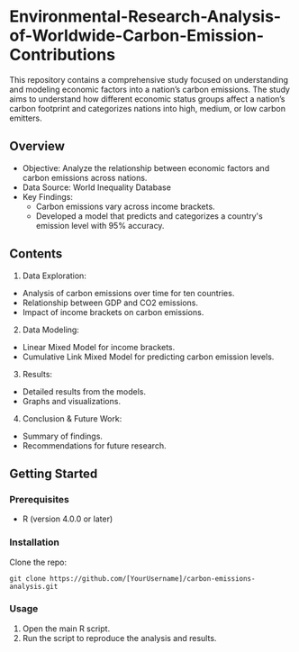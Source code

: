 # Environmental-Research-Analysis-of-Worldwide-Carbon-Emission-Contributions

This repository contains a comprehensive study focused on understanding and modeling economic factors into a nation’s carbon emissions. The study aims to understand how different economic status groups affect a nation’s carbon footprint and categorizes nations into high, medium, or low carbon emitters.

## Overview
- Objective: Analyze the relationship between economic factors and carbon emissions across nations.
- Data Source: World Inequality Database
- Key Findings:
  - Carbon emissions vary across income brackets.
  - Developed a model that predicts and categorizes a country's emission level with 95% accuracy.

## Contents
1. Data Exploration:

  - Analysis of carbon emissions over time for ten countries.
  - Relationship between GDP and CO2 emissions.
  - Impact of income brackets on carbon emissions.

2. Data Modeling:

  - Linear Mixed Model for income brackets.
  - Cumulative Link Mixed Model for predicting carbon emission levels.

3. Results:

  - Detailed results from the models.
  - Graphs and visualizations.

4. Conclusion & Future Work:

  - Summary of findings.
  - Recommendations for future research.

## Getting Started
### Prerequisites
- R (version 4.0.0 or later)

### Installation
Clone the repo:
```
git clone https://github.com/[YourUsername]/carbon-emissions-analysis.git
```

### Usage
1. Open the main R script.
2. Run the script to reproduce the analysis and results.

